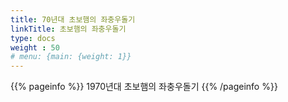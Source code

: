 ```yaml
---
title: 70년대 초보햄의 좌충우돌기
linkTitle: 초보햄의 좌충우돌기
type: docs
weight : 50
# menu: {main: {weight: 1}}
---
```


{{% pageinfo %}}
1970년대 초보햄의 좌충우돌기
{{% /pageinfo %}} 




